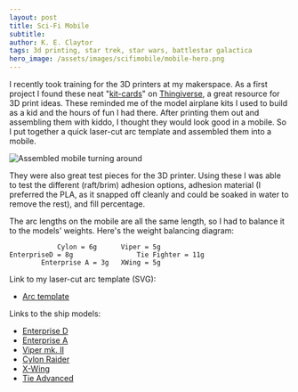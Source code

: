 ```yaml
---
layout: post
title: Sci-Fi Mobile
subtitle:
author: K. E. Claytor
tags: 3d printing, star trek, star wars, battlestar galactica
hero_image: /assets/images/scifimobile/mobile-hero.png
---
```


I recently took training for the 3D printers at my makerspace.
As a first project I found these neat "[kit-cards](https://www.thingiverse.com/nakozen/designs)" on [Thingiverse](https://www.thingiverse.com/), a great resource for 3D print ideas.
These reminded me of the model airplane kits I used to build as a kid and the hours of fun I had there.
After printing them out and assembling them with kiddo, I thought they would look good in a mobile.
So I put together a quick laser-cut arc template and assembled them into a mobile.

![Assembled mobile turning around](/assets/images/scifimobile/mobile.gif)

They were also great test pieces for the 3D printer.
Using these I was able to test the different (raft/brim) adhesion options, adhesion material (I preferred the PLA, as it snapped off cleanly and could be soaked in water to remove the rest), and fill percentage.

The arc lengths on the mobile are all the same length, so I had to balance it to the models' weights.
Here's the weight balancing diagram:
```
            Cylon = 6g      Viper = 5g
EnterpriseD = 8g                Tie Fighter = 11g
        Enterprise A = 3g   XWing = 5g
```

Link to my laser-cut arc template (SVG):
- [Arc template](/assets/images/scifimobile/mobile-arcs.svg)

Links to the ship models:
- [Enterprise D](https://www.thingiverse.com/thing:4601489)
- [Enterprise A](https://www.thingiverse.com/thing:4587596)
- [Viper mk. II](https://www.thingiverse.com/thing:4324875)
- [Cylon Raider](https://www.thingiverse.com/thing:4751456)
- [X-Wing](https://www.thingiverse.com/thing:4683520)
- [Tie Advanced](https://www.thingiverse.com/thing:4708937)
